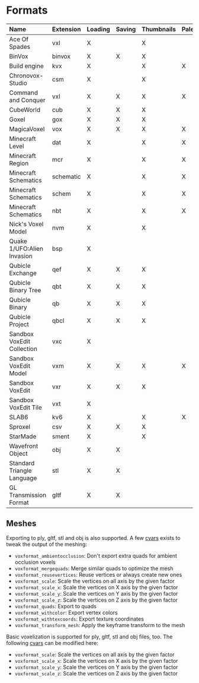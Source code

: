 # Formats

| Name                       | Extension | Loading | Saving | Thumbnails | Palette | Binary | Spec                                                                     |
| :------------------------- | --------- | ------- | ------ | ---------- | ------- | ------ | ------------------------------------------------------------------------ |
| Ace Of Spades              | vxl       | X       |        | X          |         | X      |                                                                          |
| BinVox                     | binvox    | X       | X      | X          |         | X      | [spec](https://www.patrickmin.com/binvox/binvox.html)                    |
| Build engine               | kvx       | X       |        | X          | X       | X      | [spec](https://github.com/vuolen/slab6-mirror/blob/master/slab6.txt)     |
| Chronovox-Studio           | csm       | X       |        | X          |         | X      |                                                                          |
| Command and Conquer        | vxl       | X       | X      | X          | X       | X      |                                                                          |
| CubeWorld                  | cub       | X       | X      | X          |         | X      |                                                                          |
| Goxel                      | gox       | X       | X      | X          |         | X      |                                                                          |
| MagicaVoxel                | vox       | X       | X      | X          | X       | X      | [spec](https://github.com/ephtracy/voxel-model)                          |
| Minecraft Level            | dat       | X       |        | X          | X       | X      |                                                                          |
| Minecraft Region           | mcr       | X       |        | X          | X       | X      | [spec](https://minecraft.gamepedia.com/Region_file_format)               |
| Minecraft Schematics       | schematic | X       |        | X          | X       | X      | [spec](https://minecraft.fandom.com/wiki/Schematic_file_format)          |
| Minecraft Schematics       | schem     | X       |        | X          | X       | X      | [spec](https://minecraft.fandom.com/wiki/Schematic_file_format)          |
| Minecraft Schematics       | nbt       | X       |        | X          | X       | X      | [spec](https://minecraft.fandom.com/wiki/Schematic_file_format)          |
| Nick's Voxel Model         | nvm       | X       |        | X          |         | X      |                                                                          |
| Quake 1/UFO:Alien Invasion | bsp       | X       |        |            |         |        |                                                                          |
| Qubicle Exchange           | qef       | X       | X      | X          |         |        | [spec](https://getqubicle.com/qubicle/documentation/docs/file/qef/)      |
| Qubicle Binary Tree        | qbt       | X       | X      | X          |         | X      | [spec](https://getqubicle.com/qubicle/documentation/docs/file/qbt/)      |
| Qubicle Binary             | qb        | X       | X      | X          |         | X      | [spec](https://getqubicle.com/qubicle/documentation/docs/file/qb/)       |
| Qubicle Project            | qbcl      | X       | X      | X          |         | X      |                                                                          |
| Sandbox VoxEdit Collection | vxc       | X       |        |            |         | X      |                                                                          |
| Sandbox VoxEdit Model      | vxm       | X       | X      | X          | X       | X      |                                                                          |
| Sandbox VoxEdit            | vxr       | X       | X      | X          |         | X      |                                                                          |
| Sandbox VoxEdit Tile       | vxt       | X       |        |            |         | X      |                                                                          |
| SLAB6                      | kv6       | X       |        | X          | X       | X      | [spec](https://github.com/vuolen/slab6-mirror/blob/master/slab6.txt)     |
| Sproxel                    | csv       | X       | X      | X          |         |        |                                                                          |
| StarMade                   | sment     | X       |        | X          |         | X      | [spec](https://starmadepedia.net/wiki/Blueprint_File_Formats)            |
| Wavefront Object           | obj       | X       | X      |            |         |        |                                                                          |
| Standard Triangle Language | stl       | X       | X      |            |         |        |                                                                          |
| GL Transmission Format     | gltf      | X       | X      |            |         | X      | [spec](https://github.com/KhronosGroup/glTF/tree/main/specification/2.0) |


## Meshes

Exporting to ply, gltf, stl and obj is also supported. A few [cvars](Configuration.md) exists to tweak the output of the meshing:

* `voxformat_ambientocclusion`: Don't export extra quads for ambient occlusion voxels
* `voxformat_mergequads`: Merge similar quads to optimize the mesh
* `voxformat_reusevertices`: Reuse vertices or always create new ones
* `voxformat_scale`: Scale the vertices on all axis by the given factor
* `voxformat_scale_x`: Scale the vertices on X axis by the given factor
* `voxformat_scale_y`: Scale the vertices on Y axis by the given factor
* `voxformat_scale_z`: Scale the vertices on Z axis by the given factor
* `voxformat_quads`: Export to quads
* `voxformat_withcolor`: Export vertex colors
* `voxformat_withtexcoords`: Export texture coordinates
* `voxformat_transform_mesh`: Apply the keyframe transform to the mesh

Basic voxelization is supported for ply, gltf, stl and obj files, too. The following [cvars](Configuration.md) can be modified here:

* `voxformat_scale`: Scale the vertices on all axis by the given factor
* `voxformat_scale_x`: Scale the vertices on X axis by the given factor
* `voxformat_scale_y`: Scale the vertices on Y axis by the given factor
* `voxformat_scale_z`: Scale the vertices on Z axis by the given factor
